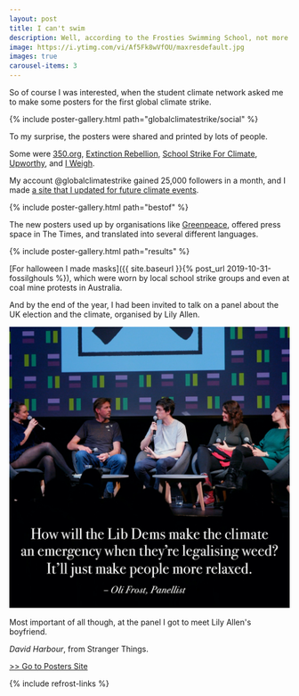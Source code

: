 ```yaml
---
layout: post
title: I can't swim
description: Well, according to the Frosties Swimming School, not more than 400m.
image: https://i.ytimg.com/vi/Af5Fk8wVfOU/maxresdefault.jpg
images: true
carousel-items: 3
---
```


So of course I was interested, when the student climate network asked me to make some posters for the first global climate strike.

{% include poster-gallery.html path="globalclimatestrike/social" %}

To my surprise, the posters were shared and printed by lots of people.

Some were [350.org](https://twitter.com/350/status/1173310522596438017), [Extinction Rebellion](https://www.instagram.com/p/B2W62tAnf63/?utm_source=ig_web_copy_link), [School Strike For Climate](https://www.instagram.com/p/B2dpJwPAZuq/?utm_source=ig_web_copy_link), [Upworthy](https://www.instagram.com/p/B2oKK7PARL5/?utm_source=ig_web_copy_link), and [I Weigh](https://www.instagram.com/p/B2gtSTinqOv/?utm_source=ig_web_copy_link).

My account @globalclimatestrike gained 25,000 followers in a month, and I made [a site that I updated for future climate events](/posters).

{% include poster-gallery.html path="bestof" %}

The new posters used up by organisations like [Greenpeace](https://www.instagram.com/p/B5XqpxPjSU8/), offered press space in The Times, and translated into several different languages.

{% include poster-gallery.html path="results" %}

[For halloween I made masks]({{ site.baseurl }}{% post_url 2019-10-31-fossilghouls %}), which were worn by local school strike groups and even at coal mine protests in Australia.

And by the end of the year, I had been invited to talk on a panel about the UK election and the climate, organised by Lily Allen.

![](/blog/panel.jpg)

Most important of all though, at the panel I got to meet Lily Allen's boyfriend.

*David Harbour*, from Stranger Things.

[>> Go to Posters Site](/posters)

{% include refrost-links %}
